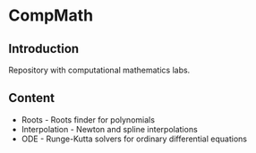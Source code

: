 # CompMath
## Introduction
Repository with computational mathematics labs.
## Content
- Roots - Roots finder for polynomials
- Interpolation - Newton and spline interpolations
- ODE - Runge-Kutta solvers for ordinary differential equations
